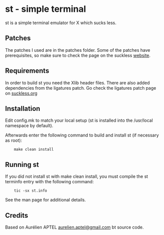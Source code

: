 # st - simple terminal
st is a simple terminal emulator for X which sucks less.

## Patches
The patches I used are in the patches folder. Some of the patches have 
prerequisites, so make sure to check the page on the suckless 
[website](https://st.suckless.org).

## Requirements
In order to build st you need the Xlib header files. There are also added 
dependencies from the ligatures patch. Go check the ligatures patch page on
[suckless.org](https://st.suckless.org/patches/ligatures/)

## Installation
Edit config.mk to match your local setup (st is installed into
the /usr/local namespace by default).

Afterwards enter the following command to build and install st (if
necessary as root):
```
	make clean install
```

## Running st
If you did not install st with make clean install, you must compile
the st terminfo entry with the following command:
```
	tic -sx st.info
```
See the man page for additional details.

## Credits
Based on Aurélien APTEL [aurelien.aptel@gmail.com](mailto:aurelien.aptel@gmail.com) bt source code.
